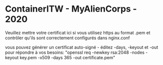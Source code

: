 # ContainerITW - MyAlienCorps - 2020

Veuillez mettre votre certificat ici si vous utilisez https au format .pem et contrôler qu'ils sont correctement configurés dans nginx.conf

vous pouvez générer un certificat auto-signé - éditez -days, -keyout et -out pour répondre à vos besoins:
"openssl req -newkey rsa:2048 -nodes -keyout key.pem -x509 -days 365 -out certificate.pem"
